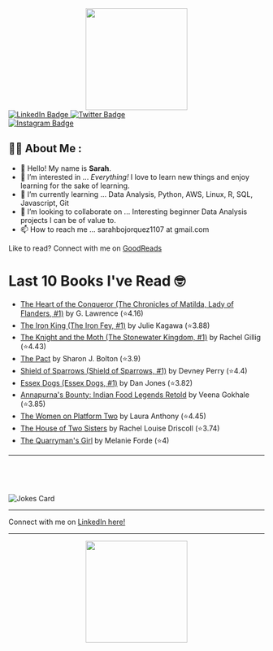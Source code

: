 
<div id="header" align="center">
  <img src="https://media.giphy.com/media/h8mSIeTWzDFooj3hgT/giphy.gif" width="200"/>
</div>

<div id="badges">
  <a href="https://www.linkedin.com/in/sarahjbojorquez/">
    <img src="https://img.shields.io/badge/LinkedIn-blue?style=for-the-badge&logo=linkedin&logoColor=white" alt="LinkedIn Badge"/>
  </a>

  <a href="https://twitter.com/Sarahjbojorquez">
    <img src="https://img.shields.io/badge/Twitter-green?style=for-the-badge&logo=twitter&logoColor=white" alt="Twitter Badge"/>
  </a>
</div>

 <a href="https://www.instagram.com/sarahjbojorquez/">
    <img src="https://img.shields.io/badge/Instagram-blueviolet?style=for-the-badge&logo=Instagram&logoColor=white" alt="Instagram Badge"/>
  </a>
<div></div>
<div></div>

## :woman_technologist: About Me :

- 👋 Hello!  My name is **Sarah**.
- 👀 I’m interested in ... *Everything!* I love to learn new things and enjoy learning for the sake of learning.
- 🌱 I’m currently learning ... Data Analysis, Python, AWS, Linux, R, SQL, Javascript, Git
- 💞️ I’m looking to collaborate on ... Interesting beginner Data Analysis projects I can be of value to.
- 📫 How to reach me ... sarahbojorquez1107 at gmail.com

Like to read? Connect with me on <a href="https://www.goodreads.com/user/show/97230998-sarah-bojorquez-lopez">GoodReads</a>
<div></div>
<div></div>

# Last 10 Books I've Read 🤓
<!-- GOODREADS-LIST:START -->
- [The Heart of the Conqueror (The Chronicles of Matilda, Lady of Flanders, #1)](https://www.goodreads.com/review/show/7660395602?utm_medium=api&utm_source=rss) by G.  Lawrence (⭐️4.16)
- [The Iron King (The Iron Fey, #1)](https://www.goodreads.com/review/show/7605522491?utm_medium=api&utm_source=rss) by Julie Kagawa (⭐️3.88)
- [The Knight and the Moth (The Stonewater Kingdom, #1)](https://www.goodreads.com/review/show/7595041867?utm_medium=api&utm_source=rss) by Rachel Gillig (⭐️4.43)
- [The Pact](https://www.goodreads.com/review/show/7656397187?utm_medium=api&utm_source=rss) by Sharon J. Bolton (⭐️3.9)
- [Shield of Sparrows (Shield of Sparrows, #1)](https://www.goodreads.com/review/show/7656319424?utm_medium=api&utm_source=rss) by Devney Perry (⭐️4.4)
- [Essex Dogs (Essex Dogs, #1)](https://www.goodreads.com/review/show/7657395949?utm_medium=api&utm_source=rss) by Dan Jones (⭐️3.82)
- [Annapurna's Bounty: Indian Food Legends Retold](https://www.goodreads.com/review/show/7649929653?utm_medium=api&utm_source=rss) by Veena Gokhale (⭐️3.85)
- [The Women on Platform Two](https://www.goodreads.com/review/show/7649927975?utm_medium=api&utm_source=rss) by Laura     Anthony (⭐️4.45)
- [The House of Two Sisters](https://www.goodreads.com/review/show/7649927262?utm_medium=api&utm_source=rss) by Rachel Louise Driscoll (⭐️3.74)
- [The Quarryman&apos;s Girl](https://www.goodreads.com/review/show/7649924693?utm_medium=api&utm_source=rss) by Melanie Forde (⭐️4)
<!-- GOODREADS-LIST:END -->

---

<p>&nbsp;</p>
<p>&nbsp;</p>

<img src="https://readme-jokes.vercel.app/api?hideBorder&theme=cobalt&qColor=%23944bcc&aColor=%23bbdb51" alt="Jokes Card" />
<div></div>
<div></div>

---

Connect with me on [LinkedIn here!](https://www.linkedin.com/in/sarahjbojorquez/)


---

<div align="center">
  <img src="https://media.giphy.com/media/dU6iSeuBBsN9OpTg5P/giphy.gif" width="200"/>
</div>

